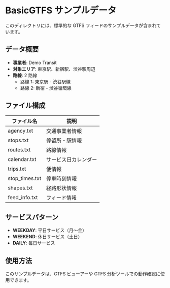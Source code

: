 # BasicGTFS サンプルデータ

このディレクトリには、標準的な GTFS フィードのサンプルデータが含まれています。

## データ概要

- **事業者**: Demo Transit
- **対象エリア**: 東京駅、新宿駅、渋谷駅周辺
- **路線**: 2 路線
  - 路線 1: 東京駅 - 渋谷駅線
  - 路線 2: 新宿 - 渋谷循環線

## ファイル構成

| ファイル名     | 説明                 |
| -------------- | -------------------- |
| agency.txt     | 交通事業者情報       |
| stops.txt      | 停留所・駅情報       |
| routes.txt     | 路線情報             |
| calendar.txt   | サービス日カレンダー |
| trips.txt      | 便情報               |
| stop_times.txt | 停車時刻情報         |
| shapes.txt     | 経路形状情報         |
| feed_info.txt  | フィード情報         |

## サービスパターン

- **WEEKDAY**: 平日サービス（月〜金）
- **WEEKEND**: 休日サービス（土日）
- **DAILY**: 毎日サービス

## 使用方法

このサンプルデータは、GTFS ビューアーや GTFS 分析ツールでの動作確認に使用できます。
